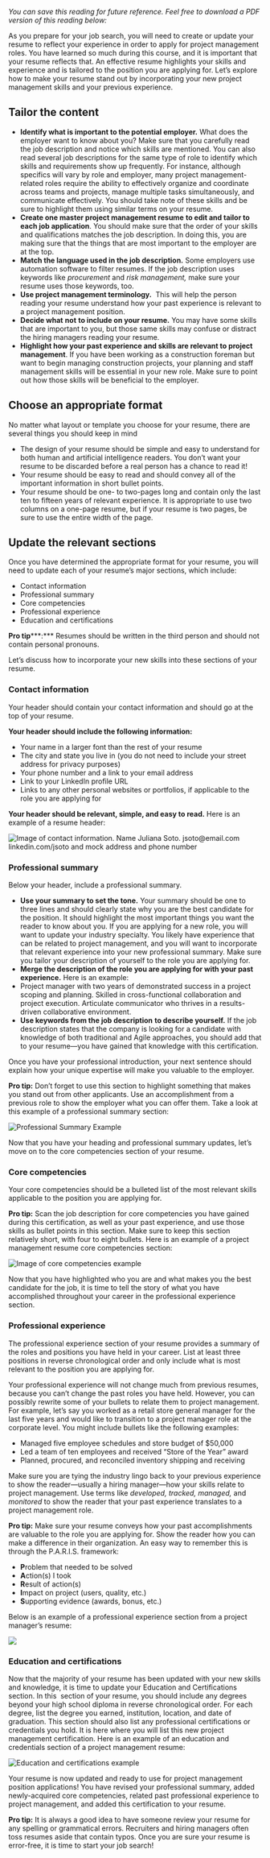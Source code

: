 *You can save this reading for future reference. Feel free to download a PDF version of this reading below:*

As you prepare for your job search, you will need to create or update your resume to reflect your experience in order to apply for project management roles. You have learned so much during this course, and it is important that your resume reflects that. An effective resume highlights your skills and experience and is tailored to the position you are applying for. Let’s explore how to make your resume stand out by incorporating your new project management skills and your previous experience. 

## **Tailor the content**

- **Identify what is important to the potential employer.** What does the employer want to know about you? Make sure that you carefully read the job description and notice which skills are mentioned. You can also read several job descriptions for the same type of role to identify which skills and requirements show up frequently. For instance, although specifics will vary by role and employer, many project management-related roles require the ability to effectively organize and coordinate across teams and projects, manage multiple tasks simultaneously, and communicate effectively. You should take note of these skills and be sure to highlight them using similar terms on your resume.
- **Create one master project management resume** **to edit and tailor to each job application**. You should make sure that the order of your skills and qualifications matches the job description. In doing this, you are making sure that the things that are most important to the employer are at the top.
- **Match the language used in the job description.** Some employers use automation software to filter resumes. If the job description uses keywords like *procurement* and *risk management,* make sure your resume uses those keywords, too.
- **Use project management terminology.**  This will help the person reading your resume understand how your past experience is relevant to a project management position.
- **Decide what** **not** **to include on your resume.** You may have some skills that are important to you, but those same skills may confuse or distract the hiring managers reading your resume.
- **Highlight how your past experience and skills are relevant to project management**. If you have been working as a construction foreman but want to begin managing construction projects, your planning and staff management skills will be essential in your new role. Make sure to point out how those skills will be beneficial to the employer.

## **Choose an appropriate format**

No matter what layout or template you choose for your resume, there are several things you should keep in mind 

- The design of your resume should be simple and easy to understand for both human and artificial intelligence readers. You don’t want your resume to be discarded before a real person has a chance to read it!
- Your resume should be easy to read and should convey all of the important information in short bullet points.
- Your resume should be one- to two-pages long and contain only the last ten to fifteen years of relevant experience. It is appropriate to use two columns on a one-page resume, but if your resume is two pages, be sure to use the entire width of the page.

## **Update the relevant sections**

Once you have determined the appropriate format for your resume, you will need to update each of your resume’s major sections, which include:

- Contact information
- Professional summary
- Core competencies
- Professional experience
- Education and certifications

**Pro tip*****:*** Resumes should be written in the third person and should not contain personal pronouns. 

Let’s discuss how to incorporate your new skills into these sections of your resume.

### **Contact information**

Your header should contain your contact information and should go at the top of your resume. 

**Your header should include the following information:**

- Your name in a larger font than the rest of your resume
- The city and state you live in (you do not need to include your street address for privacy purposes)
- Your phone number and a link to your email address
- Link to your LinkedIn profile URL
- Links to any other personal websites or portfolios, if applicable to the role you are applying for

**Your header should be relevant, simple, and easy to read.** Here is an example of a resume header:

![Image of contact information. Name Juliana Soto. jsoto@email.com linkedin.com/jsoto and mock address and phone number](https://d3c33hcgiwev3.cloudfront.net/imageAssetProxy.v1/AYCQrR0xTyWAkK0dMa8lEg_4c7ee1f48fe04ee7a4ea2594de5fb704_C3M5L3R1_B.png?expiry=1738713600000&hmac=5HEnebggqfe_eAiERJivXG6gmGFpJH194SuoF2zM0C0)

### **Professional summary**

Below your header, include a professional summary.

- **Use your summary to set the tone.** Your summary should be one to three lines and should clearly state why you are the best candidate for the position. It should highlight the most important things you want the reader to know about you. If you are applying for a new role, you will want to update your industry specialty. You likely have experience that can be related to project management, and you will want to incorporate that relevant experience into your new professional summary. Make sure you tailor your description of yourself to the role you are applying for.
- **Merge the description of the role you are applying for with your past experience.** Here is an example:
- Project manager with two years of demonstrated success in a project scoping and planning. Skilled in cross-functional collaboration and project execution. Articulate communicator who thrives in a results-driven collaborative environment.
- **Use keywords from the job description** **to describe yourself.** If the job description states that the company is looking for a candidate with knowledge of both traditional and Agile approaches, you should add that to your resume—you have gained that knowledge with this certification.

Once you have your professional introduction, your next sentence should explain how your unique expertise will make you valuable to the employer. 

**Pro tip:** Don’t forget to use this section to highlight something that makes you stand out from other applicants. Use an accomplishment from a previous role to show the employer what you can offer them. Take a look at this example of a professional summary section:

![Professional Summary Example](https://d3c33hcgiwev3.cloudfront.net/imageAssetProxy.v1/SAcdxTLRQ0yHHcUy0WNMlQ_b4689e3a87674fdeb3b0c568ab960719_Screen-Shot-2021-02-03-at-12.57.43-PM.png?expiry=1738713600000&hmac=zOJCAzYc8kqWjdFgPZ9UYCPAccV1euVRObARBIrPKgU)

Now that you have your heading and professional summary updates, let’s move on to the core competencies section of your resume.

### **Core competencies**

Your core competencies should be a bulleted list of the most relevant skills applicable to the position you are applying for. 

**Pro tip:** Scan the job description for core competencies you have gained during this certification, as well as your past experience, and use those skills as bullet points in this section. Make sure to keep this section relatively short, with four to eight bullets. Here is an example of a project management resume core competencies section:

![Image of core competencies example](https://d3c33hcgiwev3.cloudfront.net/imageAssetProxy.v1/cfLJZVuQSRqyyWVbkBkatg_02fffdbda359424f85fb42d635176530_C3M5L3R1_C.png?expiry=1738713600000&hmac=yvTWKk4ZZN2kL_chP3gtmHqqXUDASHa2cF-qzb_2ItE)

Now that you have highlighted who you are and what makes you the best candidate for the job, it is time to tell the story of what you have accomplished throughout your career in the professional experience section.

### **Professional experience**

The professional experience section of your resume provides a summary of the roles and positions you have held in your career. List at least three positions in reverse chronological order and only include what is most relevant to the position you are applying for. 

Your professional experience will not change much from previous resumes, because you can’t change the past roles you have held. However, you can possibly rewrite some of your bullets to relate them to project management. For example, let’s say you worked as a retail store general manager for the last five years and would like to transition to a project manager role at the corporate level. You might include bullets like the following examples:

- Managed five employee schedules and store budget of $50,000
- Led a team of ten employees and received “Store of the Year” award
- Planned, procured, and reconciled inventory shipping and receiving

Make sure you are tying the industry lingo back to your previous experience to show the reader—usually a hiring manager—how your skills relate to project management. Use terms like *developed, tracked, managed,* and *monitored* to show the reader that your past experience translates to a project management role. 

**Pro tip:** Make sure your resume conveys how your past accomplishments are valuable to the role you are applying for. Show the reader how you can make a difference in their organization. An easy way to remember this is through the P.A.R.I.S. framework:

- **P**roblem that needed to be solved
- **A**ction(s) I took
- **R**esult of action(s)
- **I**mpact on project (users, quality, etc.)
- **S**upporting evidence (awards, bonus, etc.)

Below is an example of a professional experience section from a project manager’s resume:

![](https://d3c33hcgiwev3.cloudfront.net/imageAssetProxy.v1/mEmd8Qc2TLCJnfEHNkyw2w_637037ae74d74c0c9daede0b054684f1_C3M5L3R1_E.png?expiry=1738713600000&hmac=bjhaexHc7uPpimIP6e1s7b_eEjNQHPCDVcu2rCuGP5I)

### **Education and certifications**

Now that the majority of your resume has been updated with your new skills and knowledge, it is time to update your Education and Certifications section. In this  section of your resume, you should include any degrees beyond your high school diploma in reverse chronological order. For each degree, list the degree you earned, institution, location, and date of graduation. This section should also list any professional certifications or credentials you hold. It is here where you will list this new project management certification. Here is an example of an education and credentials section of a project management resume:

![Education and certifications example](https://d3c33hcgiwev3.cloudfront.net/imageAssetProxy.v1/ihtvHwN6TN2bbx8DepzdHw_8d8ce9cc2ae844258b0728e5bde3c2c6_C3M5L3R1_F.png?expiry=1738713600000&hmac=BIVMoq3ECx8e60z48jcC01XBWJvTKc8cYNIdRkXx-_s)

Your resume is now updated and ready to use for project management position applications! You have revised your professional summary, added newly-acquired core competencies, related past professional experience to project management, and added this certification to your resume. 

**Pro tip:** It is always a good idea to have someone review your resume for any spelling or grammatical errors. Recruiters and hiring managers often toss resumes aside that contain typos. Once you are sure your resume is error-free, it is time to start your job search!